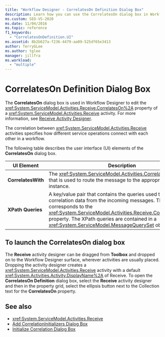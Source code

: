 ```yaml
---
title: "Workflow Designer - CorrelatesOn Definition Dialog Box"
description: Learn how you can use the CorrelatesOn dialog box in Workflow Designer to edit the CorrelatesOn property of a Receive activity.
ms.custom: SEO-VS-2020
ms.date: 11/04/2016
ms.topic: reference
f1_keywords:
  - "CorrelatesOnDefinition.UI"
ms.assetid: 8b2b627a-f236-4479-aa09-525df65e3413
author: TerryGLee
ms.author: tglee
manager: jillfra
ms.workload:
  - "multiple"
---
```

# CorrelatesOn Definition Dialog Box

The **CorrelatesOn** dialog box is used in Workflow Designer to edit the <xref:System.ServiceModel.Activities.Receive.CorrelatesOn%2A> property of a <xref:System.ServiceModel.Activities.Receive> activity. For more information, see [Receive Activity Designer](../workflow-designer/receive-activity-designer.md).

The correlation between <xref:System.ServiceModel.Activities.Receive> activities specifies how different service operations connect with each other in a workflow.

The following table describes the user interface (UI) elements of the **CorrelatesOn** dialog box.

|UI Element|Description|
|-|-----------------|
|**CorrelatesWith**|The <xref:System.ServiceModel.Activities.CorrelationHandle> that is used to route the message to the appropriate workflow instance.|
|**XPath Queries**|A key/value pair that contains the queries used to extract correlation data from the incoming messages. This value corresponds to the <xref:System.ServiceModel.Activities.Receive.CorrelatesOn%2A> property. The XPath queries are contained in a <xref:System.ServiceModel.MessageQuerySet> object.|

## To launch the CorrelatesOn dialog box

The **Receive** activity designer can be dragged from **Toolbox** and dropped on to the Workflow Designer surface, wherever activities are usually placed. Dropping the activity designer creates a <xref:System.ServiceModel.Activities.Receive> activity with a default <xref:System.Activities.Activity.DisplayName%2A> of Receive. To open the **CorrelatesOn Definition** dialog box, select the **Receive** activity designer and then in the property grid, select the ellipsis button next to the Collection text for the **CorrelatesOn** property.

## See also

- <xref:System.ServiceModel.Activities.Receive>
- [Add CorrelationInitializers Dialog Box](../workflow-designer/add-correlationinitializers-dialog-box.md)
- [Initialize Correlation Dialog Box](../workflow-designer/initialize-correlation-dialog-box.md)